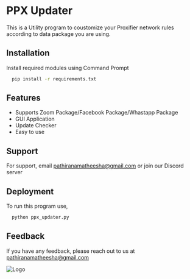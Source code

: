 
# PPX Updater

This is a Utility program to coustomize your Proxifier network rules according to data package you are using.


## Installation

Install required modules using Command Prompt

```cmd
  pip install -r requirements.txt
```
    
## Features

- Supports Zoom Package/Facebook Package/Whastapp Package
- GUI Application
- Update Checker
- Easy to use


## Support

For support, email pathiranamatheesha@gmail.com or join our Discord server


## Deployment

To run this program use,

```cmd
  python ppx_updater.py
```


## Feedback

If you have any feedback, please reach out to us at pathiranamatheesha@gmail.com


![Logo](https://iris-hep.org/assets/logos/ppx-logo.png)

